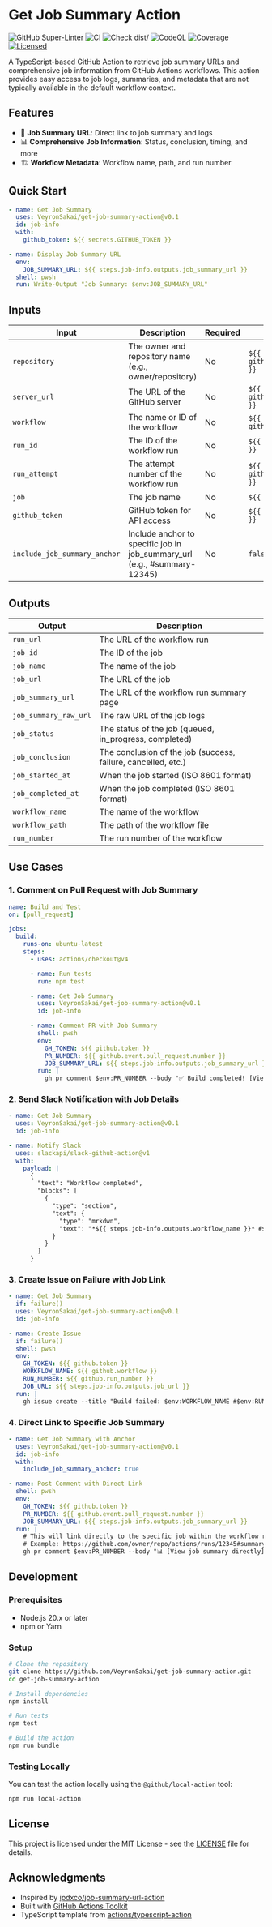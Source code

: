 # Get Job Summary Action

[![GitHub Super-Linter](https://github.com/VeyronSakai/get-job-summary-action/actions/workflows/linter.yml/badge.svg)](https://github.com/super-linter/super-linter)
![CI](https://github.com/VeyronSakai/get-job-summary-action/actions/workflows/ci.yml/badge.svg)
[![Check dist/](https://github.com/VeyronSakai/get-job-summary-action/actions/workflows/check-dist.yml/badge.svg)](https://github.com/VeyronSakai/get-job-summary-action/actions/workflows/check-dist.yml)
[![CodeQL](https://github.com/VeyronSakai/get-job-summary-action/actions/workflows/codeql-analysis.yml/badge.svg)](https://github.com/VeyronSakai/get-job-summary-action/actions/workflows/codeql-analysis.yml)
[![Coverage](./badges/coverage.svg)](./badges/coverage.svg)
[![Licensed](https://github.com/VeyronSakai/get-job-summary-action/actions/workflows/licensed.yml/badge.svg)](https://github.com/VeyronSakai/get-job-summary-action/actions/workflows/licensed.yml)

A TypeScript-based GitHub Action to retrieve job summary URLs and comprehensive
job information from GitHub Actions workflows. This action provides easy access
to job logs, summaries, and metadata that are not typically available in the
default workflow context.

## Features

- 🔗 **Job Summary URL**: Direct link to job summary and logs
- 📊 **Comprehensive Job Information**: Status, conclusion, timing, and more
- 🏗️ **Workflow Metadata**: Workflow name, path, and run number

## Quick Start

```yaml
- name: Get Job Summary
  uses: VeyronSakai/get-job-summary-action@v0.1
  id: job-info
  with:
    github_token: ${{ secrets.GITHUB_TOKEN }}

- name: Display Job Summary URL
  env:
    JOB_SUMMARY_URL: ${{ steps.job-info.outputs.job_summary_url }}
  shell: pwsh
  run: Write-Output "Job Summary: $env:JOB_SUMMARY_URL"
```

## Inputs

| Input                        | Description                                                              | Required | Default                     |
| ---------------------------- | ------------------------------------------------------------------------ | -------- | --------------------------- |
| `repository`                 | The owner and repository name (e.g., owner/repository)                   | No       | `${{ github.repository }}`  |
| `server_url`                 | The URL of the GitHub server                                             | No       | `${{ github.server_url }}`  |
| `workflow`                   | The name or ID of the workflow                                           | No       | `${{ github.workflow }}`    |
| `run_id`                     | The ID of the workflow run                                               | No       | `${{ github.run_id }}`      |
| `run_attempt`                | The attempt number of the workflow run                                   | No       | `${{ github.run_attempt }}` |
| `job`                        | The job name                                                             | No       | `${{ github.job }}`         |
| `github_token`               | GitHub token for API access                                              | No       | `${{ github.token }}`       |
| `include_job_summary_anchor` | Include anchor to specific job in job_summary_url (e.g., #summary-12345) | No       | `false`                     |

## Outputs

| Output                | Description                                                   |
| --------------------- | ------------------------------------------------------------- |
| `run_url`             | The URL of the workflow run                                   |
| `job_id`              | The ID of the job                                             |
| `job_name`            | The name of the job                                           |
| `job_url`             | The URL of the job                                            |
| `job_summary_url`     | The URL of the workflow run summary page                      |
| `job_summary_raw_url` | The raw URL of the job logs                                   |
| `job_status`          | The status of the job (queued, in_progress, completed)        |
| `job_conclusion`      | The conclusion of the job (success, failure, cancelled, etc.) |
| `job_started_at`      | When the job started (ISO 8601 format)                        |
| `job_completed_at`    | When the job completed (ISO 8601 format)                      |
| `workflow_name`       | The name of the workflow                                      |
| `workflow_path`       | The path of the workflow file                                 |
| `run_number`          | The run number of the workflow                                |

## Use Cases

### 1. Comment on Pull Request with Job Summary

```yaml
name: Build and Test
on: [pull_request]

jobs:
  build:
    runs-on: ubuntu-latest
    steps:
      - uses: actions/checkout@v4

      - name: Run tests
        run: npm test

      - name: Get Job Summary
        uses: VeyronSakai/get-job-summary-action@v0.1
        id: job-info

      - name: Comment PR with Job Summary
        shell: pwsh
        env:
          GH_TOKEN: ${{ github.token }}
          PR_NUMBER: ${{ github.event.pull_request.number }}
          JOB_SUMMARY_URL: ${{ steps.job-info.outputs.job_summary_url }}
        run: |
          gh pr comment $env:PR_NUMBER --body "✅ Build completed! [View job summary]($env:JOB_SUMMARY_URL)"
```

### 2. Send Slack Notification with Job Details

```yaml
- name: Get Job Summary
  uses: VeyronSakai/get-job-summary-action@v0.1
  id: job-info

- name: Notify Slack
  uses: slackapi/slack-github-action@v1
  with:
    payload: |
      {
        "text": "Workflow completed",
        "blocks": [
          {
            "type": "section",
            "text": {
              "type": "mrkdwn",
              "text": "*${{ steps.job-info.outputs.workflow_name }}* #${{ steps.job-info.outputs.run_number }}\nStatus: ${{ steps.job-info.outputs.job_status }}\n<${{ steps.job-info.outputs.job_summary_url }}|View Summary>"
            }
          }
        ]
      }
```

### 3. Create Issue on Failure with Job Link

```yaml
- name: Get Job Summary
  if: failure()
  uses: VeyronSakai/get-job-summary-action@v0.1
  id: job-info

- name: Create Issue
  if: failure()
  shell: pwsh
  env:
    GH_TOKEN: ${{ github.token }}
    WORKFLOW_NAME: ${{ github.workflow }}
    RUN_NUMBER: ${{ github.run_number }}
    JOB_URL: ${{ steps.job-info.outputs.job_url }}
  run: |
    gh issue create --title "Build failed: $env:WORKFLOW_NAME #$env:RUN_NUMBER" --body "The workflow failed. [View job logs]($env:JOB_URL)"
```

### 4. Direct Link to Specific Job Summary

```yaml
- name: Get Job Summary with Anchor
  uses: VeyronSakai/get-job-summary-action@v0.1
  id: job-info
  with:
    include_job_summary_anchor: true

- name: Post Comment with Direct Link
  shell: pwsh
  env:
    GH_TOKEN: ${{ github.token }}
    PR_NUMBER: ${{ github.event.pull_request.number }}
    JOB_SUMMARY_URL: ${{ steps.job-info.outputs.job_summary_url }}
  run: |
    # This will link directly to the specific job within the workflow run
    # Example: https://github.com/owner/repo/actions/runs/12345#summary-67890
    gh pr comment $env:PR_NUMBER --body "📊 [View job summary directly]($env:JOB_SUMMARY_URL)"
```

## Development

### Prerequisites

- Node.js 20.x or later
- npm or Yarn

### Setup

```bash
# Clone the repository
git clone https://github.com/VeyronSakai/get-job-summary-action.git
cd get-job-summary-action

# Install dependencies
npm install

# Run tests
npm test

# Build the action
npm run bundle
```

### Testing Locally

You can test the action locally using the `@github/local-action` tool:

```bash
npm run local-action
```

## License

This project is licensed under the MIT License - see the [LICENSE](LICENSE) file
for details.

## Acknowledgments

- Inspired by
  [ipdxco/job-summary-url-action](https://github.com/ipdxco/job-summary-url-action)
- Built with [GitHub Actions Toolkit](https://github.com/actions/toolkit)
- TypeScript template from
  [actions/typescript-action](https://github.com/actions/typescript-action)
